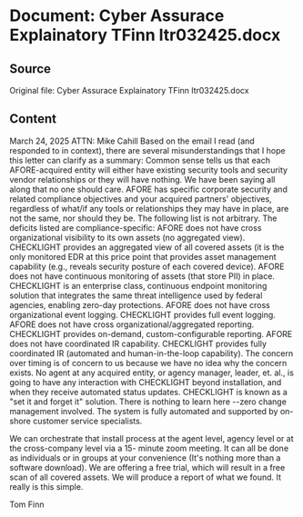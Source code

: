 # Document: Cyber Assurace Explainatory TFinn ltr032425.docx

## Source
Original file: Cyber Assurace Explainatory TFinn ltr032425.docx

## Content

March 24, 2025
ATTN: Mike Cahill 
Based on the email I read (and responded to in context), there are several misunderstandings that I hope this letter can clarify as a summary:
Common sense tells us that each AFORE-acquired entity will either have existing security tools and security vendor relationships or they will have nothing. We have been saying all along that no one should care. 
AFORE has specific corporate security and related compliance objectives and your acquired partners' objectives, regardless of what/if any tools or relationships they may have in place, are not the same, nor should they be. 
The following list is not arbitrary. The deficits listed are compliance-specific:
AFORE does not have cross organizational visibility to its own assets (no aggregated view). 
CHECKLIGHT provides an aggregated view of all covered assets (it is the only monitored EDR at this price point that provides asset management capability (e.g., reveals security posture of each covered device).
AFORE does not have continuous monitoring of assets (that store PII) in place.
CHECKLIGHT is an enterprise class, continuous endpoint monitoring solution that integrates the same threat intelligence used by federal agencies, enabling zero-day protections.
AFORE does not have cross organizational event logging.
CHECKLIGHT provides full event logging.
AFORE does not have cross organizational/aggregated reporting. 
CHECKLIGHT provides on-demand, custom-configurable reporting.
AFORE does not have coordinated IR capability. 
CHECKLIGHT provides fully coordinated IR (automated and human-in-the-loop capability). 
The concern over timing is of concern to us because we have no idea why the concern exists. No agent at any acquired entity, or agency manager, leader, et. al., is going to have any interaction with CHECKLIGHT beyond installation, and when they receive automated status updates. CHECKLIGHT is known as a "set it and forget it" solution. There is nothing to learn here --zero change management involved. The system is fully automated and supported by on-shore customer service specialists. 

We can orchestrate that install process at the agent level, agency level or at the cross-company level via a 15- minute zoom meeting. It can all be done as individuals or in groups at your convenience (It's nothing more than a software download). 
We are offering a free trial, which will result in a free scan of all covered assets. We will produce a report of what we found. 
It really is this simple. 

Tom Finn
